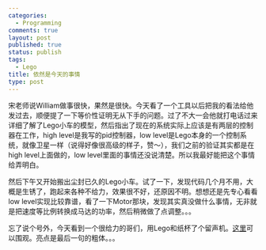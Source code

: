 ```yaml
--- 
categories: 
  - Programming
comments: true
layout: post
published: true
status: publish
tags: 
  - Lego
title: 依然是今天的事情
type: post
---
```

宋老师说William做事很快，果然是很快。今天看了一个工具以后把我的看法给他发过去，顺便提了一下等价性证明无从下手的问题。过了不大一会他就打电话过来详细了解了Lego小车的模型，然后指出了现在的系统实际上应该是有两层的控制器在工作，high level是我写的pid控制器，low level是Lego本身的一个控制系统，就像卫星一样（说得好像很高级的样子，赞～），我们之前的验证其实都是在high level上面做的，low level里面的事情还没说清楚。所以我最好能把这个事情给弄明白。

然后下午又开始搬出尘封已久的Lego小车。试了一下，发现代码几个月不用，大概是生锈了，跑起来各种不给力，效果很不好，还原因不明。想想还是先专心看看low level实现比较靠谱，看了一下Motor那块，发现其实真没做什么事情，无非就是把速度等比例转换成马达的功率，然后稍微做了点调整。。。

忘了说个号外，今天看到一个很给力的哥们，用Lego和纸杯了个留声机。[这里](http://www.josepino.com/lego/ntx-gramophone)可以围观。亮点是最后一句的粗体。。。
